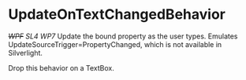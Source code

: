# UpdateOnTextChangedBehavior 
_~~WPF~~ SL4 WP7_
Update the bound property as the user types. Emulates UpdateSourceTrigger=PropertyChanged, which is not available in Silverlight.

Drop this behavior on a TextBox.